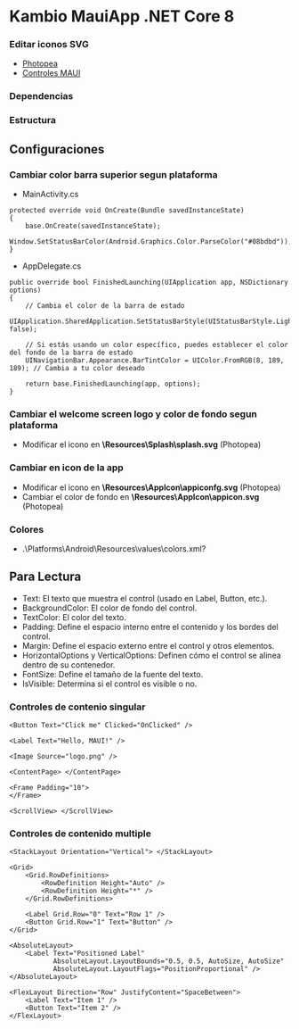 ﻿# Kambio MauiApp .NET Core 8

### Editar iconos SVG
* [Photopea](https://www.photopea.com/)
* [Controles MAUI](https://learn.microsoft.com/en-us/dotnet/maui/user-interface/controls/?view=net-maui-8.0)

### Dependencias

### Estructura

## Configuraciones
### Cambiar color barra superior segun plataforma
* MainActivity.cs
```
protected override void OnCreate(Bundle savedInstanceState)
{
    base.OnCreate(savedInstanceState);
    Window.SetStatusBarColor(Android.Graphics.Color.ParseColor("#08bdbd"));
}
```
* AppDelegate.cs
```
public override bool FinishedLaunching(UIApplication app, NSDictionary options)
{
    // Cambia el color de la barra de estado
    UIApplication.SharedApplication.SetStatusBarStyle(UIStatusBarStyle.LightContent, false);

    // Si estás usando un color específico, puedes establecer el color del fondo de la barra de estado
    UINavigationBar.Appearance.BarTintColor = UIColor.FromRGB(8, 189, 189); // Cambia a tu color deseado

    return base.FinishedLaunching(app, options);
}
```

### Cambiar el welcome screen logo y color de fondo segun plataforma
* Modificar el icono en **\Resources\Splash\splash.svg** (Photopea)

### Cambiar en icon de la app  
* Modificar el icono en **\Resources\AppIcon\appiconfg.svg** (Photopea) <br>
* Cambiar el color de fondo en **\Resources\AppIcon\appicon.svg** (Photopea)

### Colores
* .\Platforms\Android\Resources\values\colors.xml?

## Para Lectura
* Text: El texto que muestra el control (usado en Label, Button, etc.).
* BackgroundColor: El color de fondo del control.
* TextColor: El color del texto.
* Padding: Define el espacio interno entre el contenido y los bordes del control.
* Margin: Define el espacio externo entre el control y otros elementos.
* HorizontalOptions y VerticalOptions: Definen cómo el control se alinea dentro de su contenedor.
* FontSize: Define el tamaño de la fuente del texto.
* IsVisible: Determina si el control es visible o no.

### Controles de contenio singular
```
<Button Text="Click me" Clicked="OnClicked" />

<Label Text="Hello, MAUI!" />

<Image Source="logo.png" />

<ContentPage> </ContentPage>

<Frame Padding="10"> 
</Frame>

<ScrollView> </ScrollView>
```

### Controles de contenido multiple
```
<StackLayout Orientation="Vertical"> </StackLayout>

<Grid>
    <Grid.RowDefinitions>
        <RowDefinition Height="Auto" />
        <RowDefinition Height="*" />
    </Grid.RowDefinitions>

    <Label Grid.Row="0" Text="Row 1" />
    <Button Grid.Row="1" Text="Button" />
</Grid>

<AbsoluteLayout>
    <Label Text="Positioned Label"
           AbsoluteLayout.LayoutBounds="0.5, 0.5, AutoSize, AutoSize"
           AbsoluteLayout.LayoutFlags="PositionProportional" />
</AbsoluteLayout>

<FlexLayout Direction="Row" JustifyContent="SpaceBetween">
    <Label Text="Item 1" />
    <Button Text="Item 2" />
</FlexLayout>
```

